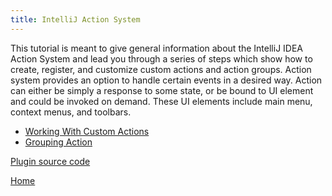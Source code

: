 ```yaml
---
title: IntelliJ Action System
---
```


This tutorial is meant to give general information about the IntelliJ IDEA Action System and lead you through a series of steps
which show how to create, register, and customize custom actions and action groups.
Action system provides an option to handle certain events in a desired way. 
Action can either be simply a response to some state, or be bound to UI element and could be invoked on demand. 
These UI elements include main menu, context menus, and toolbars.


* [Working With Custom Actions](action_system/working_with_custom_actions.html)
* [Grouping Action](action_system/grouping_action.html)


[Plugin source code](https://github.com/JetBrains/intellij-sdk/tree/master/code_samples/register_actions)

[Home](/)



